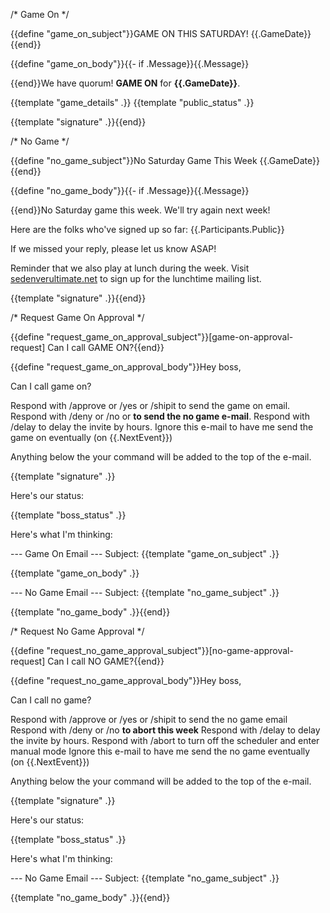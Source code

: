 /* Game On */

{{define "game_on_subject"}}GAME ON THIS SATURDAY! {{.GameDate}}{{end}}

{{define "game_on_body"}}{{- if .Message}}{{.Message}}

{{end}}We have quorum!  **GAME ON** for **{{.GameDate}}**.

{{template "game_details" .}}
{{template "public_status" .}}

{{template "signature" .}}{{end}}

/* No Game */

{{define "no_game_subject"}}No Saturday Game This Week {{.GameDate}}{{end}}

{{define "no_game_body"}}{{- if .Message}}{{.Message}}

{{end}}No Saturday game this week.  We'll try again next week!

Here are the folks who've signed up so far: {{.Participants.Public}}

If we missed your reply, please let us know ASAP!

Reminder that we also play at lunch during the week. Visit [sedenverultimate.net](https://www.sedenverultimate.net) to sign up for the lunchtime mailing list.

{{template "signature" .}}{{end}}

/* Request Game On Approval */

{{define "request_game_on_approval_subject"}}[game-on-approval-request] Can I call GAME ON?{{end}}

{{define "request_game_on_approval_body"}}Hey boss,

Can I call game on?

Respond with /approve or /yes or /shipit to send the game on email.
Respond with /deny or /no or **to send the no game e-mail**.
Respond with /delay <int> to delay the invite by <int> hours.
Ignore this e-mail to have me send the game on eventually (on {{.NextEvent}})

Anything below the your command will be added to the top of the e-mail.

{{template "signature" .}}

Here's our status:

{{template "boss_status" .}}

Here's what I'm thinking:

--- Game On Email ---
Subject: {{template "game_on_subject" .}}

{{template "game_on_body" .}}

--- No Game Email ---
Subject: {{template "no_game_subject" .}}

{{template "no_game_body" .}}{{end}}

/* Request No Game Approval */

{{define "request_no_game_approval_subject"}}[no-game-approval-request] Can I call NO GAME?{{end}}

{{define "request_no_game_approval_body"}}Hey boss,

Can I call no game?

Respond with /approve or /yes or /shipit to send the no game email
Respond with /deny or /no **to abort this week**
Respond with /delay <int> to delay the invite by <int> hours.
Respond with /abort to turn off the scheduler and enter manual mode
Ignore this e-mail to have me send the no game eventually (on {{.NextEvent}})

Anything below the your command will be added to the top of the e-mail.

{{template "signature" .}}

Here's our status:

{{template "boss_status" .}}

Here's what I'm thinking:

--- No Game Email ---
Subject: {{template "no_game_subject" .}}

{{template "no_game_body" .}}{{end}}